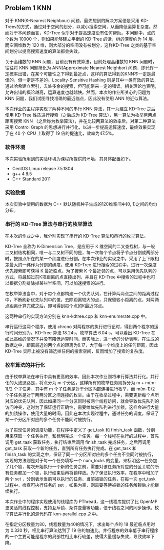 
## Problem 1 KNN

对于 KNN(K-Nearest Neighbour) 问题，最先想到的解决方案便是采用 KD-Treev的方式，通过对于空间的划分，以减小搜索空间，从而降低运算复杂度。然而对于本问题而言，KD-Tree 似乎对于提高速度没有任何帮助。本问题中，点的个数为 10000 个，则如果能够建立平衡的 KD-Tree 的话，树的深度约为 14 层，而空间维数为 120 维，则大部分的空间没有被划分，这样KD-Tree 之类的基于空间划分以提高搜索速度的算法都会失效。

关于高维数的 KNN 问题，目前没有有效算法，目前处理高维数的 KNN 问题时，往往将 KNN 问题简化为 ANN(Approximate Nearest Neighbor) 问题，即允许一定概率出错，在某个可能性之下得到最近点，这样的算法得到的KNN不一定是最佳的，但一定是不差的。Locality-Sensitive Hashing 则是其中一类有效的算法，通过哈希建立索引，去处多余的搜索，但可能带来一定的错误。相关理论也表明，允许出错的概论越高，运算速度也就越快。然而，本次的作业所关心的问题为 KNN 问题，我们试图寻找准确的最近临点，因此没有使用 ANN 的近似算法。

本次作业的主程序实现了两种不同的串行 KNN 算法，其一为建立 KD-Tree 之后使用 KD-Tree 性质进行搜索（之后成为 KD-Tree 算法），另一算法为枚举两两点距离搜索 KNN （之后称为枚举算法），并在比较两算法的效率后，对第二种算法采用 Control Graph 的思想进行并行化，以进一步提高运算速度，最终效果实现了在 40 个 CPU 上取得了 19 倍的提速比，效率为47.5%。

### 软件环境

本次实验所用到的实验环境为课程所提供的环境，其具体配置如下。

- CentOS Linux release 7.5.1804
- g++ 4.8.5
- C++ Standard 2011

### 实验数据

本次实验中使用的数据为 C++ 默认随机种子生成的120维空间中[0, 1)之间的均匀分布。

### 串行的 KD-Tree 算法与串行的枚举算法

在本次的作业之中，我分别实现了串行的 KD-Tree 算法和串行的枚举算法。

KD-Tree 全称为 K-Dimension Tree，是应用于 K 维空间的二叉查找树，与一般二叉树结构相同，唯一与二叉树不同的是，每一次每个节点将子节点分割成两部分时，按照点所在的某一个纬度进行分割。在本次作业的实现之中，采用了上下限相差最大的一纬作为分割的纬度。使用 KD-Tree 进行搜索的过程中，进行一次深度优先搜索即可获得 K 最近临点。为了搜索 K 个最近邻的点，可以采用优先队列的方式，将最超过前K项距离的点直接出列，并且在 KD-Tree 中搜索的过程中也可以根据分割排除掉某些半空间，可以加速搜索的进行。

在枚举算法当中，对于每个点都构建一个优先队列，在计算两两点之间的距离过程中，不断刷新优先队列中的值，去除距离较大的点，只保留较小距离的点，对两两点距离计算完成之后，即可得到每个点的K最近邻点。

这两种串行的实现方法分别在 knn-kdtree.cpp 和 knn-enumerate.cpp 中。

串行运行这两个程序，使用 chrono 对两程序的执行进行记时，得到两个程序的运行时间分别为。KD-Tree 算法 18.24s，枚举算法 6.04 s。可以看出 KD-Tree 在如此高维的情况下并没有降低运算时间。而实际上，进一步的分析表明，在生成的数据之中，距离最近的两个点的距离为9.17，大于每一个维度上的任何距离，因此 KD-Tree 实际上被没有筛选掉任何的搜索空间，反而增加了搜索的复杂度。

### 枚举算法的并行化

由于枚举算法在串行中具有更高的效率，因此本次作业则将串行算法并行化。并行化的大致思路是，将点分为 m 个分区，这样所有的枚举任务则拆分为 m + m(m-1)/2 个子任务，其中有 m 个子任务是对于分区内部连接进行枚举，而 m(m-1)/2 个子任务是对于两两分区之间连接的枚举。由于在枚举过程中，需要更新每个点所对应的优先队列，因此如果同一个分区同时被两个线程访问，就会导致优先队列的访问冲突，这时为了保证运行正确性，需要给优先队列进行加锁，这样会进行大量的加锁操作，使用大量的时间。因此在本次实现过程中，通过任务的调度，保证了某一个分区所对应的多个任务不能同时被执行。

为了实现任务的调度功能，在程序中定义了 get_task 和 finish_task 函数，分别用来获取一个任务执行，和标明完成一个任务。每一个线程在执行的过程中，首先调用 get_task 获取任务，执行结束后调用 finish_task 完成任务，之后再调用 get_task 获取一个新的任务，直到所有任务执行完成。在 get_task 和 finish_task 的实现之中，保证了同一个分区所对应的多个任务不会同时被执行，实现的方法则是对于每一个任务填写一个 num_locks 的变量，来标明这一任务加了几个锁，每次开始执行一个新的任务之前，需要对该任务所对应的分区关联的所有任务都加一个锁，执行结束后再将锁释放。为了保证执行效率，在程序中增加了两个 set ，分别表示当前可以执行的任务、当前被锁的任务，在每一次 get_task 过程中，检查可执行任务的 set ，如果为空，则需要等待被锁的任务解锁后才能继续执行。

本次作业中的程序实现使用的线程库为 PThread，这一线程库提供了比 OpenMP 更灵活的线程控制，支持互斥锁、条件变量等功能，便于线程之间的同步操作。枚举算法并行化的源代码在 knn-parallel.cpp 之中。

在指定分区数量为80，线程数量为40的情况下，求出每个点的 18 最近临点用时为 0.320 秒，相比串行算法达到了 19 倍的加速比。并行程序的效率低于串行程序的一个主要可能是程序的局部性相比串行较差，使得大量缓存失效，导致效率下降。




